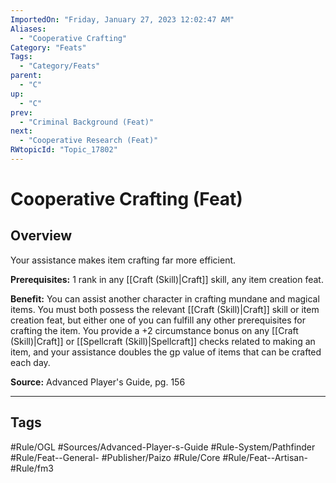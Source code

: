 ```yaml
---
ImportedOn: "Friday, January 27, 2023 12:02:47 AM"
Aliases:
  - "Cooperative Crafting"
Category: "Feats"
Tags:
  - "Category/Feats"
parent:
  - "C"
up:
  - "C"
prev:
  - "Criminal Background (Feat)"
next:
  - "Cooperative Research (Feat)"
RWtopicId: "Topic_17802"
---
```

# Cooperative Crafting (Feat)
## Overview
Your assistance makes item crafting far more efficient.

**Prerequisites:** 1 rank in any [[Craft (Skill)|Craft]] skill, any item creation feat.

**Benefit:** You can assist another character in crafting mundane and magical items. You must both possess the relevant [[Craft (Skill)|Craft]] skill or item creation feat, but either one of you can fulfill any other prerequisites for crafting the item. You provide a +2 circumstance bonus on any [[Craft (Skill)|Craft]] or [[Spellcraft (Skill)|Spellcraft]] checks related to making an item, and your assistance doubles the gp value of items that can be crafted each day.

**Source:** Advanced Player's Guide, pg. 156


---
## Tags
#Rule/OGL #Sources/Advanced-Player-s-Guide #Rule-System/Pathfinder #Rule/Feat--General- #Publisher/Paizo #Rule/Core #Rule/Feat--Artisan- #Rule/fm3

